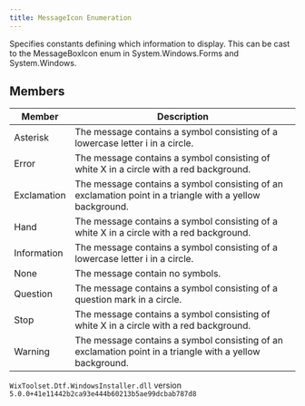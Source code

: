 ```yaml
---
title: MessageIcon Enumeration
---
```

Specifies constants defining which information to display. This can be cast to the MessageBoxIcon enum in System.Windows.Forms and System.Windows.
## Members
| Member | Description |
| ------ | ----------- |
| Asterisk | The message contains a symbol consisting of a lowercase letter i in a circle. |
| Error | The message contains a symbol consisting of white X in a circle with a red background. |
| Exclamation | The message contains a symbol consisting of an exclamation point in a triangle with a yellow background. |
| Hand | The message contains a symbol consisting of a white X in a circle with a red background. |
| Information | The message contains a symbol consisting of a lowercase letter i in a circle. |
| None | The message contain no symbols. |
| Question | The message contains a symbol consisting of a question mark in a circle. |
| Stop | The message contains a symbol consisting of white X in a circle with a red background. |
| Warning | The message contains a symbol consisting of an exclamation point in a triangle with a yellow background. |
`WixToolset.Dtf.WindowsInstaller.dll` version `5.0.0+41e11442b2ca93e444b60213b5ae99dcbab787d8`

